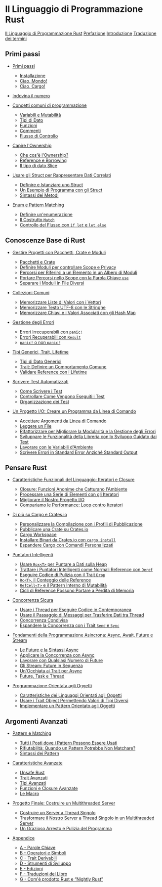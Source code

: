 # Il Linguaggio di Programmazione Rust

[Il Linguaggio di Programmazione Rust]()
[Prefazione]()
[Introduzione]()
[Traduzione dei termini]()

## Primi passi

- [Primi passi]()
  - [Installazione]()
  - [Ciao, Mondo!]()
  - [Ciao, Cargo!]()

- [Indovina il numero]()

- [Concetti comuni di programmazione]()
  - [Variabili e Mutabilità]()
  - [Tipi di Dato]()
  - [Funzioni]()
  - [Commenti]()
  - [Flusso di Controllo]()

- [Capire l'Ownership]()
  - [Che cos'è l'Ownership?]()
  - [Reference e Borrowing]()
  - [Il tipo di dato Slice]()

- [Usare gli Struct per Rappresentare Dati Correlati]()
  - [Definire e Istanziare uno Struct]()
  - [Un Esempio di Programma con gli Struct]()
  - [Sintassi dei Metodi]()

- [Enum e Pattern Matching]()
  - [Definire un'enumerazione]()
  - [Il Costrutto `Match`]()
  - [Controllo del Flusso con `if let` e `let else`]()

## Conoscenze Base di Rust

- [Gestire Progetti con Pacchetti, Crate e Moduli]()
  - [Pacchetti e Crate]()
  - [Definire Moduli per controllare Scope e Privacy]()
  - [Percorsi per Riferirsi a un Elemento in un Albero di Moduli]()
  - [Portare Percorsi nello Scope con la Parola Chiave `use`]()
  - [Separare i Moduli in File Diversi]()

- [Collezioni Comuni]()
  - [Memorizzare Liste di Valori con i Vettori]()
  - [Memorizzare Testo UTF-8 con le Stringhe]()
  - [Memorizzare Chiavi e i Valori Associati con gli Hash Map]()

- [Gestione degli Errori]()
  - [Errori Irrecuperabili con `panic!`]()
  - [Errori Recuperabili con `Result`]()
  - [`panic!` o non `panic!`]()

- [Tipi Generici, Trait, Lifetime]()
  - [Tipi di Dato Generici]()
  - [Trait: Definire un Comportamento Comune]()
  - [Validare Reference con i Lifetime]()

- [Scrivere Test Automatizzati]()
  - [Come Scrivere i Test]()
  - [Controllare Come Vengono Eseguiti i Test]()
  - [Organizzazione dei Test]()

- [Un Progetto I/O: Creare un Programma da Linea di Comando]()
  - [Accettare Argomenti da Linea di Comando]()
  - [Leggere un File]()
  - [Rifattorizzare per Migliorare la Modularità e la Gestione degli Errori]()
  - [Sviluppare le Funzionalità della Libreria con lo Sviluppo Guidato dai Test]()
  - [Lavorare con le Variabili d'Ambiente]()
  - [Scrivere Errori in Standard Error Anziché Standard Output]()

## Pensare Rust

- [Caratteristiche Funzionali del Linguaggio: Iteratori e Closure]()
  - [Closure: Funzioni Anonime che Catturano l'Ambiente]()
  - [Processare una Serie di Elementi con gli Iteratori]()
  - [Migliorare il Nostro Progetto I/O]()
  - [Compariamo le Performance: Loop contro Iteratori]()

- [Di più su Cargo e Crates.io]()
  - [Personalizzare la Compilazione con i Profili di Pubblicazione]()
  - [Pubblicare una Crate su Crates.io]()
  - [Cargo Workspace]()
  - [Installare Binari da Crates.io con `cargo install`]()
  - [Espandere Cargo con Comandi Personalizzati]()

- [Puntatori Intelligenti]()
  - [Usare `Box<T>` per Puntare a Dati sulla Heap]()
  - [Trattare i Puntatori Intelligenti come Normali Reference con `Deref`]()
  - [Eseguire Codice di Pulizia con il Trait `Drop`]()
  - [`Rc<T>`, il Conteggio delle Reference]()
  - [`RefCell<T>` e il Pattern Interno di Mutabilità]()
  - [Cicli di Reference Possono Portare a Perdita di Memoria]()

- [Concorrenza Sicura]()
  - [Usare i Thread per Eseguire Codice in Contemporanea]()
  - [Usare il Passaggio di Messaggi per Trasferire Dati tra Thread]()
  - [Concorrenza Condivisa]()
  - [Espandere la Concorrenza con i Trait `Send` e `Sync`]()

- [Fondamenti della Programmazione Asincrona: Async, Await, Future e Stream]()
  - [Le Future e la Sintassi Async]()
  - [Applicare la Concorrenza con Async]()
  - [Lavorare con Qualsiasi Numero di Future]()
  - [Gli Stream: Future in Sequenza]()
  - [Un'Occhiata ai Trait per Async]()
  - [Future, Task e Thread]()

- [Programmazione Orientata agli Oggetti]()
  - [Caratteristiche dei Linguaggi Orientati agli Oggetti]()
  - [Usare i Trait Object Permettendo Valori di Tipi Diversi]()
  - [Implementare un Pattern Orientato agli Oggetti]()

## Argomenti Avanzati

- [Pattern e Matching]()
  - [Tutti i Posti dove i Pattern Possono Essere Usati]()
  - [Rifiutabilità: Quando un Pattern Potrebbe Non Matchare?]()
  - [Sintassi dei Pattern]()

- [Caratteristiche Avanzate]()
  - [Unsafe Rust]()
  - [Trait Avanzati]()
  - [Tipi Avanzati]()
  - [Funzioni e Closure Avanzate]()
  - [Le Macro]()

- [Progetto Finale: Costruire un Multithreaded Server]()
  - [Costruire un Server a Thread Singolo]()
  - [Trasformare il Nostro Server a Thread Singolo in un Multithreaded Server]()
  - [Un Grazioso Arresto e Pulizia del Programma]()

- [Appendice]()
  - [A - Parole Chiave]()
  - [B - Operatori e Simboli]()
  - [C - Trait Derivabili]()
  - [D - Strumenti di Sviluppo]()
  - [E - Edizioni]()
  - [F - Traduzioni del Libro]()
  - [G - Com'è prodotto Rust e “Nightly Rust”]()
